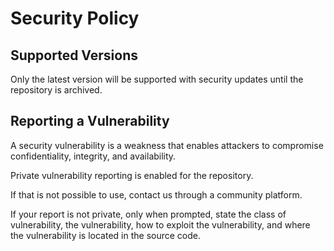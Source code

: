 # Security Policy

## Supported Versions

Only the latest version will be supported with security updates until the repository is archived.

## Reporting a Vulnerability

A security vulnerability is a weakness that enables attackers to compromise confidentiality, integrity, and availability.

Private vulnerability reporting is enabled for the repository.

If that is not possible to use, contact us through a community platform.

If your report is not private, only when prompted, state the class of vulnerability, the vulnerability, how to exploit the vulnerability, and where the vulnerability is located in the source code.
